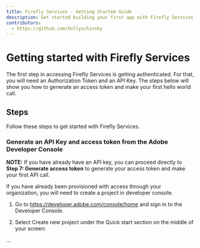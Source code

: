 ```yaml
---
title: Firefly Services - Getting Started Guide
description: Get started building your first app with Firefly Services quickly.
contributors:
  - https://github.com/hollyschinsky
---
```


# Getting started with Firefly Services

The first step in accessing Firefly Services is getting authenticated. For that, you will need an Authorization Token and an API Key. The steps below will show you how to generate an access token and make your first hello world call.

## Steps

Follow these steps to get started with Firefly Services.

### Generate an API Key and access token from the Adobe Developer Console

<InlineAlert variant="info" slots="text"/>

**NOTE:** If you have already have an API key, you can proceed directly to **Step 7: Generate access token** to generate your access token and make your first API call.

If you have already been provisioned with access through your organization, you will need to create a project in developer console.

1. Go to https://developer.adobe.com/console/home and sign in to the Developer Console.

2. Select Create new project under the Quick start section on the middle of your screen:

...
